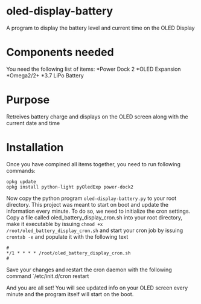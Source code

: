 # oled-display-battery
A program to display the battery level and current time on the OLED Display

# Components needed
You need the following list of items:
*Power Dock 2
*OLED Expansion
*Omega2/2+
*3.7 LiPo Battery

# Purpose
Retreives battery charge and displays on the OLED screen along with the current date and time

# Installation
Once you have compined all items together, you need to run following commands:
```
opkg update
opkg install python-light pyOledExp power-dock2
```
Now copy the python program `oled-display-battery.py` to your root directory. This project was meant to start on boot and update the information every minute. To do so, we need to initialize the cron settings.
Copy a file called oled_battery_display_cron.sh into your root directory, make it executable by issuing `chmod +x /root/oled_battery_display_cron.sh` and start your cron job by issuing `crontab -e` and populate it with the following text
```
#
*/1 * * * * /root/oled_battery_display_cron.sh
#
```
Save your changes and restart the cron daemon with the following command `/etc/init.d/cron restart

And you are all set! You will see updated info on your OLED screen every minute and the program itself will start on the boot.
